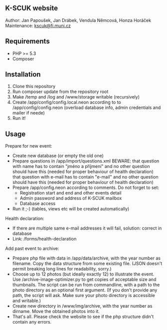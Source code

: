 K-SCUK website
--------------

Author: Jan Papoušek, Jan Drábek, Vendula Němcová, Honza Horáček
Maintenance: <kscuk@fi.muni.cz>

Requirements
------------
 - PHP >= 5.3
 - Composer

Installation
------------
1. Clone this repository
2. Run composer update from the repository root
3. Make /temp and /log and /www/storage writable (recursively)
4. Create /app/config/config.local.neon according to to /app/config/config.neon (overload database info, admin credentials and mailer if neede)
5. Run it!

Usage
-----

Prepare for new event:

 - Create new database (or empty the old one)
 - Prepare questions in /app/import/questions.xml
   BEWARE: that question with name has to contain "jméno a příjmení" and no other question should have this (needed for proper behaviour of health declaration)
           that question with e-mail has to contain "e-mail" and no other question should have this (needed for proper behaviour of health declaration)
 - Prepare /app/config.neon according to comments. Do not forget to set:
      - Registration start and end and other events detail
      - Admin password and address of K-SCUK mailbox
      - Database access
 - Run it ;-) (tables, views etc will be created automatically)

Health declaration:

  - If there are multiple same e-mail addresses it will fail, solution: correct in database
  - Link: /forms/health-declaration

Add past event to archive:

  - Prepare php file with data in /app/data/archive, with the year number as filename. Copy the data structure from some existing file. (JSON doesn't permit breaking long lines for readability, sorry.)
  - Choose up to 12 photos (but ideally exactly 12) to illustrate the event. Use /archive-image-optimizer.py to get copies of acceptable size and thumbnails. The script can be run from commandline, with a path to the photo directory as an optional first argument. (If you don't provide any path, the script will ask. Make sure your photo directory is accessible and writable.)
  - Create new directory in /www/img/archive, with the year number as dirname. Move the obtained photos into it.
  - That's all. Please check the website to see if the php structure didn't contain any errors.